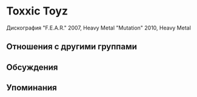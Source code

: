 # Toxxic Toyz

Дискография
"F.E.A.R." 2007, Heavy Metal
"Mutation" 2010, Heavy Metal

## Отношения с другими группами


## Обсуждения


## Упоминания

